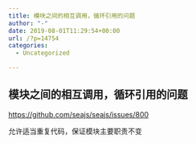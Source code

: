 ```yaml
---
title: 模块之间的相互调用，循环引用的问题
author: "-"
date: 2019-08-01T11:29:54+00:00
url: /?p=14754
categories:
  - Uncategorized

---
```

## 模块之间的相互调用，循环引用的问题
https://github.com/seajs/seajs/issues/800
  
允许适当重复代码，保证模块主要职责不变